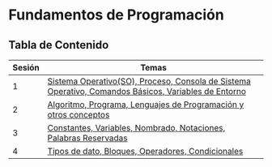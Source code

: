 # Fundamentos de Programación

## Tabla de Contenido

|Sesión|Temas|
|---|---|
|1|[Sistema Operativo(SO), Proceso, Consola de Sistema Operativo, Comandos Básicos, Variables de Entorno](session001/README.md)|
|2|[Algoritmo, Programa, Lenguajes de Programación y otros conceptos](session002/README.md)|
|3|[Constantes, Variables, Nombrado, Notaciones, Palabras Reservadas](session003/README.md)|
|4|[Tipos de dato, Bloques, Operadores, Condicionales](session004/README.md)|



